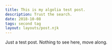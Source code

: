 ```yaml
---
title: This is my algolia test post.
description: Trust the search.
date: 2018-10-08
tags: second tag
layout: layouts/post.njk
---
```


Just a test post. Nothing to see here, move along.
<picture>
<source
media="(max-width: 767px)"
sizes="(max-width: 1534px) 100vw, 1534px"
srcset="
IMG_0418_mk3zxn_ar_1_1,c_fill,g_auto__c_scale,w_200.jpg 200w,
IMG_0418_mk3zxn_ar_1_1,c_fill,g_auto__c_scale,w_425.jpg 425w,
IMG_0418_mk3zxn_ar_1_1,c_fill,g_auto__c_scale,w_579.jpg 579w,
IMG_0418_mk3zxn_ar_1_1,c_fill,g_auto__c_scale,w_717.jpg 717w,
IMG_0418_mk3zxn_ar_1_1,c_fill,g_auto__c_scale,w_838.jpg 838w,
IMG_0418_mk3zxn_ar_1_1,c_fill,g_auto__c_scale,w_956.jpg 956w,
IMG_0418_mk3zxn_ar_1_1,c_fill,g_auto__c_scale,w_1066.jpg 1066w,
IMG_0418_mk3zxn_ar_1_1,c_fill,g_auto__c_scale,w_1166.jpg 1166w,
IMG_0418_mk3zxn_ar_1_1,c_fill,g_auto__c_scale,w_1267.jpg 1267w,
IMG_0418_mk3zxn_ar_1_1,c_fill,g_auto__c_scale,w_1363.jpg 1363w,
IMG_0418_mk3zxn_ar_1_1,c_fill,g_auto__c_scale,w_1461.jpg 1461w,
IMG_0418_mk3zxn_ar_1_1,c_fill,g_auto__c_scale,w_1514.jpg 1514w,
IMG_0418_mk3zxn_ar_1_1,c_fill,g_auto__c_scale,w_1534.jpg 1534w">
<source
media="(min-width: 768px) and (max-width: 991px)"
sizes="(max-width: 1983px) 70vw, 1388px"
srcset="
IMG_0418_mk3zxn_ar_4_3,c_fill,g_auto__c_scale,w_538.jpg 538w,
IMG_0418_mk3zxn_ar_4_3,c_fill,g_auto__c_scale,w_703.jpg 703w,
IMG_0418_mk3zxn_ar_4_3,c_fill,g_auto__c_scale,w_854.jpg 854w,
IMG_0418_mk3zxn_ar_4_3,c_fill,g_auto__c_scale,w_985.jpg 985w,
IMG_0418_mk3zxn_ar_4_3,c_fill,g_auto__c_scale,w_1146.jpg 1146w,
IMG_0418_mk3zxn_ar_4_3,c_fill,g_auto__c_scale,w_1282.jpg 1282w,
IMG_0418_mk3zxn_ar_4_3,c_fill,g_auto__c_scale,w_1368.jpg 1368w,
IMG_0418_mk3zxn_ar_4_3,c_fill,g_auto__c_scale,w_1388.jpg 1388w">
<source
media="(min-width: 992px) and (max-width: 1199px)"
sizes="(max-width: 2400px) 60vw, 1440px"
srcset="
IMG_0418_mk3zxn_ar_16_9,c_fill,g_auto__c_scale,w_596.jpg 596w,
IMG_0418_mk3zxn_ar_16_9,c_fill,g_auto__c_scale,w_792.jpg 792w,
IMG_0418_mk3zxn_ar_16_9,c_fill,g_auto__c_scale,w_1130.jpg 1130w,
IMG_0418_mk3zxn_ar_16_9,c_fill,g_auto__c_scale,w_1136.jpg 1136w,
IMG_0418_mk3zxn_ar_16_9,c_fill,g_auto__c_scale,w_1411.jpg 1411w,
IMG_0418_mk3zxn_ar_16_9,c_fill,g_auto__c_scale,w_1434.jpg 1434w,
IMG_0418_mk3zxn_ar_16_9,c_fill,g_auto__c_scale,w_1440.jpg 1440w">
<img
sizes="(max-width: 7000px) 40vw, 2800px"
srcset="
IMG_0418_mk3zxn_c_scale,w_480.jpg 480w,
IMG_0418_mk3zxn_c_scale,w_822.jpg 822w,
IMG_0418_mk3zxn_c_scale,w_1090.jpg 1090w,
IMG_0418_mk3zxn_c_scale,w_1327.jpg 1327w,
IMG_0418_mk3zxn_c_scale,w_1537.jpg 1537w,
IMG_0418_mk3zxn_c_scale,w_1808.jpg 1808w,
IMG_0418_mk3zxn_c_scale,w_2000.jpg 2000w,
IMG_0418_mk3zxn_c_scale,w_2181.jpg 2181w,
IMG_0418_mk3zxn_c_scale,w_2353.jpg 2353w,
IMG_0418_mk3zxn_c_scale,w_2366.jpg 2366w,
IMG_0418_mk3zxn_c_scale,w_2454.jpg 2454w,
IMG_0418_mk3zxn_c_scale,w_2573.jpg 2573w,
IMG_0418_mk3zxn_c_scale,w_2767.jpg 2767w,
IMG_0418_mk3zxn_c_scale,w_2800.jpg 2800w"
src="IMG_0418_mk3zxn_c_scale,w_2800.jpg"
alt="">
</picture>
